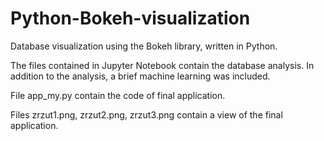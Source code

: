 # Python-Bokeh-visualization
 Database visualization using the Bokeh library, written in Python.

The files contained in Jupyter Notebook contain the database analysis. 
In addition to the analysis, a brief machine learning was included.

File app_my.py contain the code of final application.

Files zrzut1.png, zrzut2.png, zrzut3.png contain a view of the final application.
